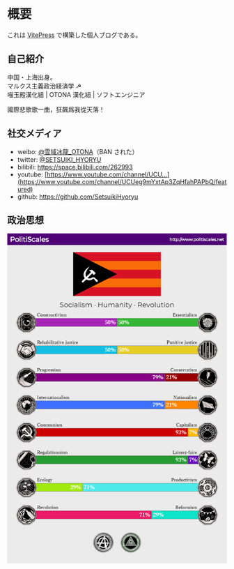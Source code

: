 # 概要

これは [VitePress](https://vitepress.vuejs.org/) で構築した個人ブログである。

## 自己紹介

中国・上海出身。  
マルクス主義政治経済学 ☭  
喵玉殿漢化組 | OTONA 漢化組 | ソフトエンジニア

國際悲歌歌一曲，狂飆爲我從天落！

## 社交メディア

- weibo: [@雪域冰龍_OTONA](https://weibo.com/u/1772638883)（BAN された）
- twitter: [@SETSUIKI_HYORYU](https://twitter.com/Setsuiki_Hyoryu)
- bilibili: <https://space.bilibili.com/262993>
- youtube: [https://www.youtube.com/channel/UCU...](https://www.youtube.com/channel/UCUeg9mYxtAp3ZqHfahPAPbQ/featured)
- github: <https://github.com/SetsuikiHyoryu>

## 政治思想

![PolitiScales](/images/politiscales.png)
